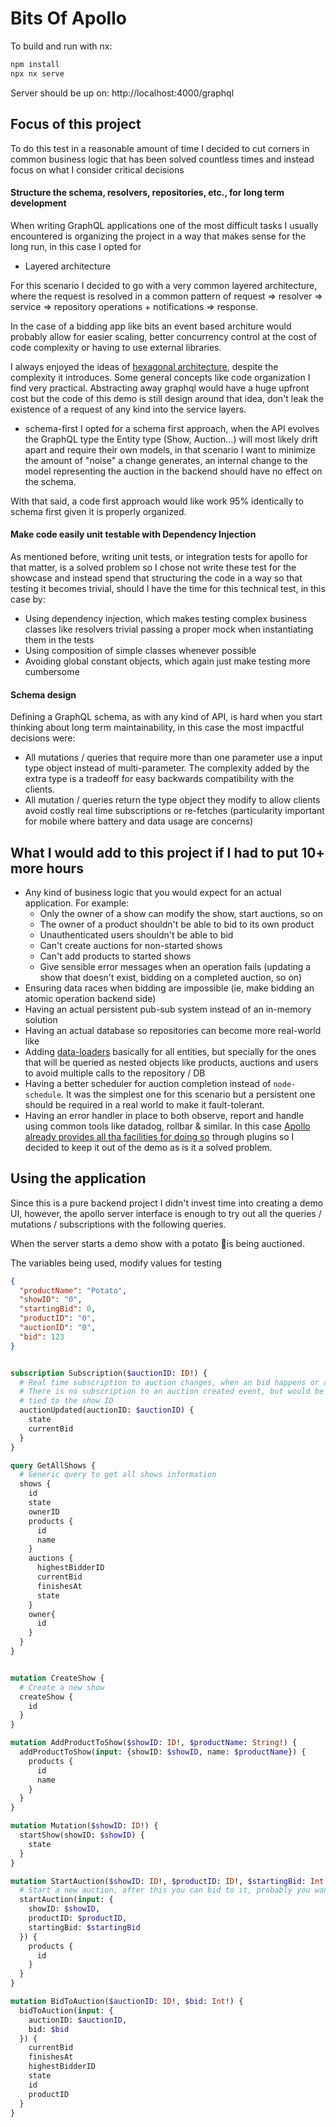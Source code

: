 # Bits Of Apollo

To build and run with nx:

```sh
npm install 
npx nx serve
```

Server should be up on: http://localhost:4000/graphql

## Focus of this project

To do this test in a reasonable amount of time I decided to cut corners in common business logic that has been solved
countless times and instead focus on what I consider critical decisions

#### Structure the schema, resolvers, repositories, etc., for long term development

When writing GraphQL applications one of the most difficult tasks I usually encountered
is organizing the project in a way that makes sense for the long run, in this case I opted for

* Layered architecture 

For this scenario I decided to go with a very common layered architecture, where the request is resolved in a common pattern 
of request => resolver => service => repository operations + notifications => response.

In the case of a bidding app like bits an event based architure would probably allow for easier scaling, better concurrency
control at the cost of code complexity or having to use external libraries.

I always enjoyed the ideas of [hexagonal architecture](https://en.wikipedia.org/wiki/Hexagonal_architecture_(software)), 
despite the complexity it introduces. Some general concepts like code organization I find very practical. Abstracting away
graphql would have a huge upfront cost but the code of this demo is still design around that idea, don't leak the existence of
a request of any kind into the service layers.

* schema-first
  I opted for a schema first approach, when the API evolves the GraphQL type the Entity type (Show, Auction...) will
  most likely drift apart and require their own models, in that scenario I want to minimize the amount of "noise" a
  change generates, an internal change to the model representing the auction in the backend should have no effect on the
  schema.

With that said, a code first approach would like work 95% identically to schema first given it is properly organized.

#### Make code easily unit testable with Dependency Injection

As mentioned before, writing unit tests, or integration tests for apollo for that matter, is a solved problem
so I chose not write these test for the showcase and instead spend that structuring the code in a way so that
testing it becomes trivial, should I have the time for this technical test, in this case by:

* Using dependency injection, which makes testing complex business classes like resolvers trivial passing a proper mock
  when instantiating them in the tests
* Using composition of simple classes whenever possible
* Avoiding global constant objects, which again just make testing more cumbersome

#### Schema design

Defining a GraphQL schema, as with any kind of API, is hard when you start thinking about long term maintainability,
in this case the most impactful decisions were:

* All mutations / queries that require more than one parameter use a input type object instead of multi-parameter. The
  complexity added by the extra type is a tradeoff for easy backwards compatibility with the clients.
* All mutation / queries return the type object they modify to allow clients avoid costly real time subscriptions or
  re-fetches (particularity important for mobile where battery and data usage are concerns)

## What I would add to this project if I had to put 10+ more hours

* Any kind of business logic that you would expect for an actual application. For example:
  * Only the owner of a show can modify the show, start auctions, so on
  * The owner of a product shouldn't be able to bid to its own product
  * Unauthenticated users shouldn't be able to bid
  * Can't create auctions for non-started shows
  * Can't add products to started shows
  * Give sensible error messages when an operation fails (updating a show that doesn't exist, bidding on a completed
    auction, so on)
* Ensuring data races when bidding are impossible (ie, make bidding an atomic operation backend side)
* Having an actual persistent pub-sub system instead of an in-memory solution
* Having an actual database so repositories can become more real-world like
* Adding [data-loaders](https://github.com/graphql/dataloader) basically for all entities, but specially for the ones
  that will be queried as nested objects like products, auctions and users to avoid multiple calls to the repository /
  DB
* Having a better scheduler for auction completion instead of `node-schedule`. It was the simplest one for this scenario
  but a persistent one should be required in a real world to make it fault-tolerant.
* Having an error handler in place to both observe, report and handle using common tools like datadog, rollbar &
  similar. In this
  case [Apollo already provides all tha facilities for doing so](https://www.apollographql.com/docs/apollo-server/data/errors/)
  through plugins so I decided to keep it out of the demo as is it a solved problem.

## Using the application

Since this is a pure backend project I didn't invest time into creating a demo UI, however, the apollo server interface
is enough to try out all the queries / mutations / subscriptions with the following queries.

When the server starts a demo show with a potato 🥔is being auctioned.

The variables being used, modify values for testing

```json
{
  "productName": "Potato",
  "showID": "0",
  "startingBid": 0,
  "productID": "0",
  "auctionID": "0",
  "bid": 123
}
```

```graphql

subscription Subscription($auctionID: ID!) {
  # Real time subscription to auction changes, when an bid happens or an auction completes this will be invoked
  # There is no subscription to an auction created event, but would be very similar to this one expect
  # tied to the show ID
  auctionUpdated(auctionID: $auctionID) {
    state
    currentBid
  }
}

query GetAllShows {
  # Generic query to get all shows information
  shows {
    id
    state
    ownerID
    products {
      id
      name
    }
    auctions {
      highestBidderID
      currentBid
      finishesAt
      state
    }
    owner{
      id
    }
  }
}


mutation CreateShow {
  # Create a new show
  createShow {
    id
  }
}

mutation AddProductToShow($showID: ID!, $productName: String!) {
  addProductToShow(input: {showID: $showID, name: $productName}) {
    products {
      id
      name
    }
  }
}

mutation Mutation($showID: ID!) {
  startShow(showID: $showID) {
    state
  }
}

mutation StartAuction($showID: ID!, $productID: ID!, $startingBid: Int!) {
  # Start a new auction, after this you can bid to it, probably you want a product before hand
  startAuction(input: {
    showID: $showID,
    productID: $productID,
    startingBid: $startingBid
  }) {
    products {
      id
    }
  }
}

mutation BidToAuction($auctionID: ID!, $bid: Int!) {
  bidToAuction(input: {
    auctionID: $auctionID,
    bid: $bid
  }) {
    currentBid
    finishesAt
    highestBidderID
    state
    id
    productID
  }
}


```
